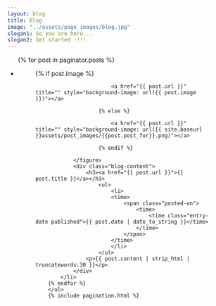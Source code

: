 ```yaml
---
layout: blog
title: Blog
image: "../assets/page_images/blog.jpg"
slogan1: So you are here...
slogan2: Get started !!!!
---
```



<div class="main">
		<ul class="blog-list">
		{% for post in paginator.posts %}
			<li>
				<figure class="" >
						{% if post.image %}
						
							<a href="{{ post.url }}" title="" style="background-image: url({{ post.image }})"></a>
						
						{% else %}
						
							<a href="{{ post.url }}" title="" style="background-image: url({{ site.baseurl }}assets/post_images/{{post.post_for}}.png)"></a>												
							
						{% endif %}
				
				</figure>
				<div class="blog-content">            
					<h3><a href="{{ post.url }}">{{ post.title }}</a></h3>            
						<ul>
							<li>
							<time>
								<span class="posted-on">
									<time>
										<time class="entry-date published">{{ post.date | date_to_string }}</time>
									</time>
								</span>
							</time>
							</li>
						</ul>
					<p>{{ post.content | strip_html | truncatewords:30 }}</p>
				</div>
			</li>
		{% endfor %}	
		</ul>
		{% include pagination.html %}
</div>
